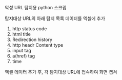 악성 URL 탐지용 python 스크립

탐지대상 URL의 아래 탐지 목록 데이터를 엑셀에 추가
  1. http status code
  2. html title
  3. Redirection history
  4. http headr Content type
  5. input tag
  6. a(href) tag
  7. time
  
엑셀 데이터 추가 후, 각 탐지대상 URL에 접속하여 화면 캡쳐
